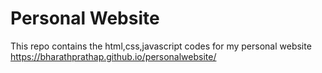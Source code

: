# Personal Website
This repo contains the html,css,javascript codes for my personal website https://bharathprathap.github.io/personalwebsite/
